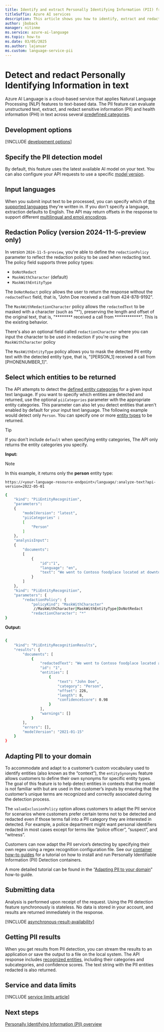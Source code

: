 ```yaml
---
title: Identify and extract Personally Identifying Information (PII) from text
titleSuffix: Azure AI services
description: This article shows you how to identify, extract and redact Personally Identifying Information (PII) from text.
author: jboback
manager: nitinme
ms.service: azure-ai-language
ms.topic: how-to
ms.date: 03/05/2025
ms.author: lajanuar
ms.custom: language-service-pii
---
```


# Detect and redact Personally Identifying Information in text

Azure AI Language is a cloud-based service that applies Natural Language Processing (NLP) features to text-based data. The PII feature can evaluate unstructured text, extract, and redact sensitive information (PII) and health information (PHI) in text across several [predefined categories](../concepts/entity-categories.md).


## Development options

[!INCLUDE [development options](../includes/development-options.md)]

## Specify the PII detection model

By default, this feature uses the latest available AI model on your text. You can also configure your API requests to use a specific [model version](../../concepts/model-lifecycle.md).

## Input languages

When you submit input text to be processed, you can specify which of [the supported languages](../language-support.md) they're written in. If you don't specify a language, extraction defaults to English. The API may return offsets in the response to support different [multilingual and emoji encodings](../../concepts/multilingual-emoji-support.md). 

## Redaction Policy (version 2024-11-5-preview only)
In version `2024-11-5-preview`, you're able to define the `redactionPolicy` parameter to reflect the redaction policy to be used when redacting text. The policy field supports three policy types:

- `DoNotRedact` 
- `MaskWithCharacter` (default) 
- `MaskWithEntityType` 

The `DoNotRedact` policy allows the user to return the response without the `redactedText` field, that is, "John Doe received a call from 424-878-9192". 

The `MaskWithRedactionCharacter` policy allows the `redactedText` to be masked with a character (such as "*"), preserving the length and offset of the original text, that is, "******** received a call from ************". This is the existing behavior.

There's also an optional field called `redactionCharacter` where you can input the character to be used in redaction if you're using the `MaskWithCharacter` policy 

The `MaskWithEntityType` policy allows you to mask the detected PII entity text with the detected entity type, that is, "[PERSON_1] received a call from [PHONENUMBER_1]". 

## Select which entities to be returned

The API attempts to detect the [defined entity categories](../concepts/entity-categories.md) for a given input text language. If you want to specify which entities are detected and returned, use the optional `piiCategories` parameter with the appropriate entity categories. This parameter can also let you detect entities that aren't enabled by default for your input text language. The following example would detect only `Person`. You can specify one or more [entity types](../concepts/entity-categories.md) to be returned.

> [!TIP]
> If you don't include `default` when specifying entity categories, The API only returns the entity categories you specify.

**Input:**

> [!NOTE]
> In this example, it returns only the **person** entity type:

`https://<your-language-resource-endpoint>/language/:analyze-text?api-version=2022-05-01`

```bash
{
    "kind": "PiiEntityRecognition",
    "parameters": 
    {
        "modelVersion": "latest",
        "piiCategories" :
        [
            "Person"
        ]
    },
    "analysisInput":
    {
        "documents":
        [
            {
                "id":"1",
                "language": "en",
                "text": "We went to Contoso foodplace located at downtown Seattle last week for a dinner party, and we adore the spot! They provide marvelous food and they have a great menu. The chief cook happens to be the owner (I think his name is John Doe) and he is super nice, coming out of the kitchen and greeted us all. We enjoyed very much dining in the place! The pasta I ordered was tender and juicy, and the place was impeccably clean. You can even pre-order from their online menu at www.contosofoodplace.com, call 112-555-0176 or send email to order@contosofoodplace.com! The only complaint I have is the food didn't come fast enough. Overall I highly recommend it!"
            }
        ]
    },
    "kind": "PiiEntityRecognition", 
    "parameters": { 
        "redactionPolicy": { 
            "policyKind": "MaskWithCharacter"  
             //MaskWithCharacter|MaskWithEntityType|DoNotRedact 
            "redactionCharacter": "*"  
}

```

**Output:**

```bash

{
    "kind": "PiiEntityRecognitionResults",
    "results": {
        "documents": [
            {
                "redactedText": "We went to Contoso foodplace located at downtown Seattle last week for a dinner party, and we adore the spot! They provide marvelous food and they have a great menu. The chief cook happens to be the owner (I think his name is ********) and he is super nice, coming out of the kitchen and greeted us all. We enjoyed very much dining in the place! The pasta I ordered was tender and juicy, and the place was impeccably clean. You can even pre-order from their online menu at www.contosofoodplace.com, call 112-555-0176 or send email to order@contosofoodplace.com! The only complaint I have is the food didn't come fast enough. Overall I highly recommend it!",
                "id": "1",
                "entities": [
                    {
                        "text": "John Doe",
                        "category": "Person",
                        "offset": 226,
                        "length": 8,
                        "confidenceScore": 0.98
                    }
                ],
                "warnings": []
            }
        ],
        "errors": [],
        "modelVersion": "2021-01-15"
    }
}
```

## Adapting PII to your domain

To accommodate and adapt to a customer’s custom vocabulary used to identify entities (also known as the “context”), the `entitySynonyms` feature allows customers to define their own synonyms for specific entity types. The goal of this feature is to help detect entities in contexts that the model is not familiar with but are used in the customer’s inputs by ensuring that the customer’s unique terms are recognized and correctly associated during the detection process. 

The `valueExclusionPolicy` option allows customers to adapt the PII service for scenarios where customers prefer certain terms not to be detected and redacted even if those terms fall into a PII category they are interested in detected. For example, a police department might want personal identifiers redacted in most cases except for terms like “police officer”, “suspect”, and “witness”. 

Customers can now adapt the PII service’s detecting by specifying their own regex using a regex recognition configuration file. See our [container how-to guides](use-containers.md) for a tutorial on how to install and run Personally Identifiable Information (PII) Detection containers. 

A more detailed tutorial can be found in the “[Adapting PII to your domain](adapt-to-domain-pii.md)” how-to guide. 


## Submitting data

Analysis is performed upon receipt of the request. Using the PII detection feature synchronously is stateless. No data is stored in your account, and results are returned immediately in the response.

[!INCLUDE [asynchronous-result-availability](../../includes/async-result-availability.md)]

## Getting PII results

When you get results from PII detection, you can stream the results to an application or save the output to a file on the local system. The API response includes [recognized entities](../concepts/entity-categories.md), including their categories and subcategories, and confidence scores. The text string with the PII entities redacted is also returned.

## Service and data limits

[!INCLUDE [service limits article](../../includes/service-limits-link.md)]

## Next steps

[Personally Identifying Information (PII) overview](../overview.md)

